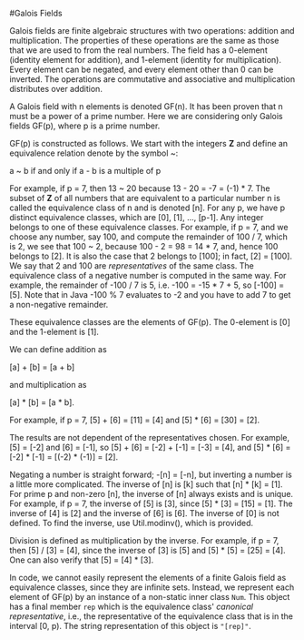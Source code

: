 #Galois Fields

Galois fields are finite algebraic structures with two operations: addition and multiplication. The properties of these operations are the same as those that we are used to from the real numbers. The field has a 0-element (identity element for addition), and 1-element (identity for multiplication). Every element can be negated, and every element other than 0 can be inverted. The operations are commutative and associative and multiplication distributes over addition. 

A Galois field with n elements is denoted GF(n). It has been proven that n must be a power of a prime number. Here we are considering only Galois fields GF(p), where p is a prime number.

GF(p) is constructed as follows. We start with the integers **Z** and define an equivalence relation denote by the symbol ~:
    
a ~ b if and only if a - b is a multiple of p
 
For example, if p = 7, then 13 ~ 20 because 13 - 20 = -7 = (-1) * 7. The subset of **Z** of all numbers that are equivalent to a particular number n is called the equivalence class of n and is denoted [n]. For any p, we have p distinct equivalence classes, which are [0], [1], ..., [p-1]. Any integer belongs to one of these equivalence classes. For example, if p = 7, and we choose any number, say 100, and compute the remainder of 100 / 7, which is 2, we see that 100 ~ 2, because 100 - 2 = 98 = 14 * 7, and, hence 100 belongs to [2]. It is also the case that 2 belongs to [100]; in fact, [2] = [100].  We say that 2 and 100 are _representatives_ of the same class. The equivalence class of a negative number is computed in the same way. For example, the remainder of -100 / 7 is 5, i.e. -100 = -15 * 7 + 5, so [-100] = [5]. Note that in Java -100 % 7 evaluates to -2 and you have to add 7 to get a non-negative remainder.  

These equivalence classes are the elements of GF(p). The 0-element is [0] and the 1-element is [1]. 

We can define addition as 

[a] + [b] = [a + b] 

and multiplication as 

[a] * [b] = [a * b]. 

For example, if p = 7, [5] + [6] = [11] = [4] and [5] * [6] = [30] = [2]. 

The results are not dependent of the representatives chosen. For example, [5] = [-2] and [6] = [-1], so [5] + [6] = [-2] + [-1] = [-3] = [4], and [5] * [6] = [-2] * [-1] = [(-2) * (-1)] = [2].

Negating a number is straight forward; -[n] = [-n], but inverting a number is a little more complicated. The inverse of [n] is [k] such that [n] * [k] = [1]. For prime p and non-zero [n], the inverse of [n] always exists and is unique. For example, if p = 7, the inverse of [5] is [3], since [5] * [3] = [15] = [1]. The inverse of [4] is [2] and the inverse of [6] is [6]. The inverse of [0] is not defined. To find the inverse, use Util.modinv(), which is provided. 

Division is defined as multiplication by the inverse. For example, if p = 7, then [5] / [3] = [4], since the inverse of [3] is [5] and [5] * [5] = [25] = [4]. One can also verify that [5] = [4] * [3]. 

In code, we cannot easily represent the elements of a finite Galois field as equivalence classes, since they are infinite sets. Instead, we represent each element of GF(p) by an instance of a non-static inner class `Num`. This object has a final member `rep` which is the equivalence class' _canonical representative_, i.e., the representative of the equivalence class that is in the interval [0, p). The string representation of this object is `"[rep]"`.

